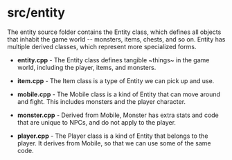 # src/entity

The entity source folder contains the Entity class, which defines all objects that inhabit the game world -- monsters, items, chests, and so on.
Entity has multiple derived classes, which represent more specialized forms.

* **entity.cpp** - The Entity class defines tangible ~things~ in the game world, including the player, items, and monsters.

* **item.cpp** - The Item class is a type of Entity we can pick up and use.

* **mobile.cpp** - The Mobile class is a kind of Entity that can move around and fight. This includes monsters and the player character.

* **monster.cpp** - Derived from Mobile, Monster has extra stats and code that are unique to NPCs, and do not apply to the player.

* **player.cpp** - The Player class is a kind of Entity that belongs to the player. It derives from Mobile, so that we can use some of the same code.
